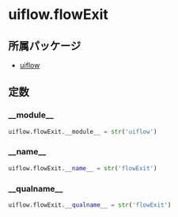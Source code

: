 # uiflow.flowExit

## 所属パッケージ
- [uiflow](../../module/uiflow)

## 定数

### \_\_module\_\_
```python
uiflow.flowExit.__module__ = str('uiflow')
```

### \_\_name\_\_
```python
uiflow.flowExit.__name__ = str('flowExit')
```

### \_\_qualname\_\_
```python
uiflow.flowExit.__qualname__ = str('flowExit')
```
